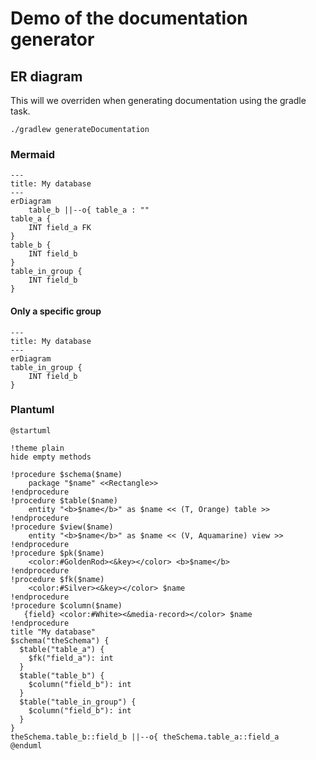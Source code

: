 # Demo of the documentation generator

## ER diagram

This will we overriden when generating documentation using the gradle task.

```shell
./gradlew generateDocumentation
```

### Mermaid
[//]: #MODEL_MERMAID_PLACEHOLDER_START ()
```mermaid
---
title: My database
---
erDiagram
    table_b ||--o{ table_a : ""
table_a {
    INT field_a FK
}
table_b {
    INT field_b
}
table_in_group {
    INT field_b
}

```
[//]: #MODEL_MERMAID_PLACEHOLDER_END ()

#### Only a specific group
[//]: #MODEL_MERMAID_GROUP_PLACEHOLDER_START ()
```mermaid
---
title: My database
---
erDiagram
table_in_group {
    INT field_b
}

```
[//]: #MODEL_MERMAID_GROUP_PLACEHOLDER_END ()

### Plantuml
[//]: #MODEL_PLANTUML_PLACEHOLDER_START ()
```plantuml
@startuml

!theme plain
hide empty methods

!procedure $schema($name)
    package "$name" <<Rectangle>>
!endprocedure
!procedure $table($name)
    entity "<b>$name</b>" as $name << (T, Orange) table >>
!endprocedure
!procedure $view($name)
    entity "<b>$name</b>" as $name << (V, Aquamarine) view >>
!endprocedure
!procedure $pk($name)
    <color:#GoldenRod><&key></color> <b>$name</b>
!endprocedure
!procedure $fk($name)
    <color:#Silver><&key></color> $name
!endprocedure
!procedure $column($name)
   {field} <color:#White><&media-record></color> $name
!endprocedure
title "My database"
$schema("theSchema") {
  $table("table_a") {
    $fk("field_a"): int
  }
  $table("table_b") {
    $column("field_b"): int
  }
  $table("table_in_group") {
    $column("field_b"): int
  }
}
theSchema.table_b::field_b ||--o{ theSchema.table_a::field_a
@enduml
```
[//]: #MODEL_PLANTUML_PLACEHOLDER_END ()
